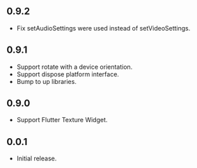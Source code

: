 ## 0.9.2
* Fix setAudioSettings were used instead of setVideoSettings.

## 0.9.1
* Support rotate with a device orientation.
* Support dispose platform interface.
* Bump to up libraries.

## 0.9.0

* Support Flutter Texture Widget.

## 0.0.1

* Initial release.
